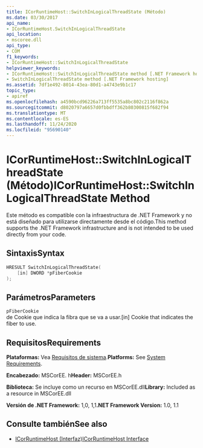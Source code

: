 ```yaml
---
title: ICorRuntimeHost::SwitchInLogicalThreadState (Método)
ms.date: 03/30/2017
api_name:
- ICorRuntimeHost.SwitchInLogicalThreadState
api_location:
- mscoree.dll
api_type:
- COM
f1_keywords:
- ICorRuntimeHost::SwitchInLogicalThreadState
helpviewer_keywords:
- ICorRuntimeHost::SwitchInLogicalThreadState method [.NET Framework hosting]
- SwitchInLogicalThreadState method [.NET Framework hosting]
ms.assetid: 7df1e492-8014-43ea-80d1-a4743e9b1c17
topic_type:
- apiref
ms.openlocfilehash: a4590bcd96226a713ff5535a8bc802c2116f862a
ms.sourcegitcommit: d8020797a6657d0fbbdff362b80300815f682f94
ms.translationtype: MT
ms.contentlocale: es-ES
ms.lasthandoff: 11/24/2020
ms.locfileid: "95690140"
---
```

# <a name="icorruntimehostswitchinlogicalthreadstate-method"></a><span data-ttu-id="67378-102">ICorRuntimeHost::SwitchInLogicalThreadState (Método)</span><span class="sxs-lookup"><span data-stu-id="67378-102">ICorRuntimeHost::SwitchInLogicalThreadState Method</span></span>

<span data-ttu-id="67378-103">Este método es compatible con la infraestructura de .NET Framework y no está diseñado para utilizarse directamente desde el código.</span><span class="sxs-lookup"><span data-stu-id="67378-103">This method supports the .NET Framework infrastructure and is not intended to be used directly from your code.</span></span>  
  
## <a name="syntax"></a><span data-ttu-id="67378-104">Sintaxis</span><span class="sxs-lookup"><span data-stu-id="67378-104">Syntax</span></span>  
  
```cpp  
HRESULT SwitchInLogicalThreadState(  
    [in] DWORD *pFiberCookie  
);  
```  
  
## <a name="parameters"></a><span data-ttu-id="67378-105">Parámetros</span><span class="sxs-lookup"><span data-stu-id="67378-105">Parameters</span></span>  

 `pFiberCookie`  
 <span data-ttu-id="67378-106">de Cookie que indica la fibra que se va a usar.</span><span class="sxs-lookup"><span data-stu-id="67378-106">[in] Cookie that indicates the fiber to use.</span></span>  
  
## <a name="requirements"></a><span data-ttu-id="67378-107">Requisitos</span><span class="sxs-lookup"><span data-stu-id="67378-107">Requirements</span></span>  

 <span data-ttu-id="67378-108">**Plataformas:** Vea [Requisitos de sistema](../../get-started/system-requirements.md).</span><span class="sxs-lookup"><span data-stu-id="67378-108">**Platforms:** See [System Requirements](../../get-started/system-requirements.md).</span></span>  
  
 <span data-ttu-id="67378-109">**Encabezado:** MSCorEE. h</span><span class="sxs-lookup"><span data-stu-id="67378-109">**Header:** MSCorEE.h</span></span>  
  
 <span data-ttu-id="67378-110">**Biblioteca:** Se incluye como un recurso en MSCorEE.dll</span><span class="sxs-lookup"><span data-stu-id="67378-110">**Library:** Included as a resource in MSCorEE.dll</span></span>  
  
 <span data-ttu-id="67378-111">**Versión de .NET Framework:** 1,0, 1,1</span><span class="sxs-lookup"><span data-stu-id="67378-111">**.NET Framework Version:** 1.0, 1.1</span></span>  
  
## <a name="see-also"></a><span data-ttu-id="67378-112">Consulte también</span><span class="sxs-lookup"><span data-stu-id="67378-112">See also</span></span>

- [<span data-ttu-id="67378-113">ICorRuntimeHost (Interfaz)</span><span class="sxs-lookup"><span data-stu-id="67378-113">ICorRuntimeHost Interface</span></span>](icorruntimehost-interface.md)
